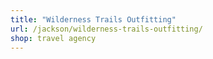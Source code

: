 ```yaml
---
title: "Wilderness Trails Outfitting"
url: /jackson/wilderness-trails-outfitting/
shop: travel agency
---
```


